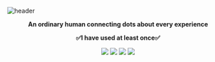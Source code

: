 ![header](https://capsule-render.vercel.app/api?type=waving&color=gradient&height=300&section=header&text=ExyKnox&fontSize=90&animation=fadeIn)

<p align="center" style="font-size=40px;">
    <Strong>An ordinary human connecting dots about every experience</Strong><br>
</p>

<p align="center">
    <Strong>✅I have used at least once✅</Strong><br>
</p>

<p align="center"> 
<img src="https://img.shields.io/badge/Arduino-00979D?style=for-the-badge&logo=Arduino&logoColor=FFFFFF"></a> 
<img src="https://img.shields.io/badge/C++-00599C?style=for-the-badge&logo=C%2B%2B&logoColor=FFFFFF"></a> 
<img src="https://img.shields.io/badge/python-3776AB?style=for-the-badge&logo=Python&logoColor=FFFFFF"></a> 
<img src="https://img.shields.io/badge/JS-F7DF1E?style=for-the-badge&logo=Javascript&logoColor=FFFFFF"></a> 
</p>
